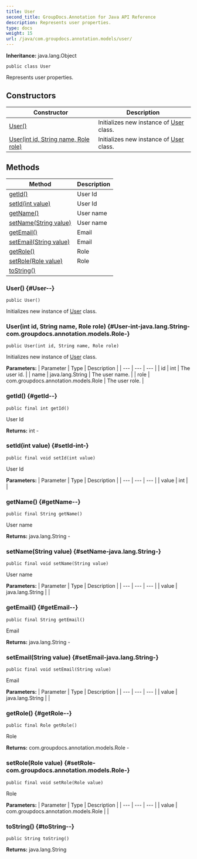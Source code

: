 ```yaml
---
title: User
second_title: GroupDocs.Annotation for Java API Reference
description: Represents user properties.
type: docs
weight: 15
url: /java/com.groupdocs.annotation.models/user/
---
```

**Inheritance:**
java.lang.Object
```
public class User
```

Represents user properties.
## Constructors

| Constructor | Description |
| --- | --- |
| [User()](#User--) | Initializes new instance of [User](../../com.groupdocs.annotation.models/user) class. |
| [User(int id, String name, Role role)](#User-int-java.lang.String-com.groupdocs.annotation.models.Role-) | Initializes new instance of [User](../../com.groupdocs.annotation.models/user) class. |
## Methods

| Method | Description |
| --- | --- |
| [getId()](#getId--) | User Id |
| [setId(int value)](#setId-int-) | User Id |
| [getName()](#getName--) | User name |
| [setName(String value)](#setName-java.lang.String-) | User name |
| [getEmail()](#getEmail--) | Email |
| [setEmail(String value)](#setEmail-java.lang.String-) | Email |
| [getRole()](#getRole--) | Role |
| [setRole(Role value)](#setRole-com.groupdocs.annotation.models.Role-) | Role |
| [toString()](#toString--) |  |
### User() {#User--}
```
public User()
```


Initializes new instance of [User](../../com.groupdocs.annotation.models/user) class.

### User(int id, String name, Role role) {#User-int-java.lang.String-com.groupdocs.annotation.models.Role-}
```
public User(int id, String name, Role role)
```


Initializes new instance of [User](../../com.groupdocs.annotation.models/user) class.

**Parameters:**
| Parameter | Type | Description |
| --- | --- | --- |
| id | int | The user id. |
| name | java.lang.String | The user name. |
| role | com.groupdocs.annotation.models.Role | The user role. |

### getId() {#getId--}
```
public final int getId()
```


User Id

**Returns:**
int - 
### setId(int value) {#setId-int-}
```
public final void setId(int value)
```


User Id

**Parameters:**
| Parameter | Type | Description |
| --- | --- | --- |
| value | int |  |

### getName() {#getName--}
```
public final String getName()
```


User name

**Returns:**
java.lang.String - 
### setName(String value) {#setName-java.lang.String-}
```
public final void setName(String value)
```


User name

**Parameters:**
| Parameter | Type | Description |
| --- | --- | --- |
| value | java.lang.String |  |

### getEmail() {#getEmail--}
```
public final String getEmail()
```


Email

**Returns:**
java.lang.String - 
### setEmail(String value) {#setEmail-java.lang.String-}
```
public final void setEmail(String value)
```


Email

**Parameters:**
| Parameter | Type | Description |
| --- | --- | --- |
| value | java.lang.String |  |

### getRole() {#getRole--}
```
public final Role getRole()
```


Role

**Returns:**
com.groupdocs.annotation.models.Role - 
### setRole(Role value) {#setRole-com.groupdocs.annotation.models.Role-}
```
public final void setRole(Role value)
```


Role

**Parameters:**
| Parameter | Type | Description |
| --- | --- | --- |
| value | com.groupdocs.annotation.models.Role |  |

### toString() {#toString--}
```
public String toString()
```




**Returns:**
java.lang.String
